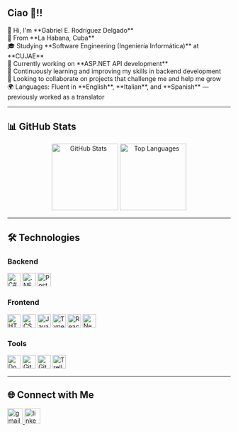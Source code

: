 <h2 align="left">Ciao 👋!!</h2>

<p align="left">
  👋 Hi, I'm **Gabriel E. Rodríguez Delgado**<br>
  🐧 From **La Habana, Cuba**<br>
  🎓 Studying **Software Engineering (Ingeniería Informática)** at **CUJAE**<br>
  🔭 Currently working on **ASP.NET API development**<br>
  🌱 Continuously learning and improving my skills in backend development<br>
  👯 Looking to collaborate on projects that challenge me and help me grow<br>
  🌍 Languages: Fluent in **English**, **Italian**, and **Spanish** — previously worked as a translator
</p>

---

<h2 align="left">📊 GitHub Stats</h2>

<div align="center">
  <img src="https://github-readme-stats.vercel.app/api?username=KITEG21&show_icons=true&include_all_commits=true&count_private=true&theme=vue-dark" height="150" alt="GitHub Stats" />
  <img src="https://github-readme-stats.vercel.app/api/top-langs?username=KITEG21&layout=compact&langs_count=5&theme=vue-dark" height="150" alt="Top Languages" />
</div>

---

<h2 align="left">🛠️ Technologies</h2>

<h3 align="left">Backend</h3>
<div align="left">
  <img src="https://cdn.jsdelivr.net/gh/devicons/devicon/icons/csharp/csharp-original.svg" height="30" alt="C#" />
  <img src="https://cdn.jsdelivr.net/gh/devicons/devicon/icons/dotnetcore/dotnetcore-original.svg" height="30" alt=".NET Core" />
  <img src="https://cdn.jsdelivr.net/gh/devicons/devicon/icons/postgresql/postgresql-original.svg" height="30" alt="PostgreSQL" />
</div>

<h3 align="left">Frontend</h3>
<div align="left">
  <img src="https://cdn.jsdelivr.net/gh/devicons/devicon/icons/html5/html5-original.svg" height="30" alt="HTML5" />
  <img src="https://cdn.jsdelivr.net/gh/devicons/devicon/icons/css3/css3-original.svg" height="30" alt="CSS3" />
  <img src="https://cdn.jsdelivr.net/gh/devicons/devicon/icons/javascript/javascript-original.svg" height="30" alt="JavaScript" />
  <img src="https://cdn.jsdelivr.net/gh/devicons/devicon/icons/typescript/typescript-original.svg" height="30" alt="TypeScript" />
  <img src="https://cdn.jsdelivr.net/gh/devicons/devicon/icons/react/react-original.svg" height="30" alt="React" />
  <img src="https://cdn.jsdelivr.net/gh/devicons/devicon/icons/nextjs/nextjs-original.svg" height="30" alt="Next.js" />
</div>

<h3 align="left">Tools</h3>
<div align="left">
  <img src="https://cdn.jsdelivr.net/gh/devicons/devicon/icons/docker/docker-original.svg" height="30" alt="Docker" />
  <img src="https://cdn.jsdelivr.net/gh/devicons/devicon/icons/git/git-original.svg" height="30" alt="Git" />
  <img src="https://cdn.jsdelivr.net/gh/devicons/devicon/icons/github/github-original.svg" height="30" alt="GitHub" />
  <img src="https://cdn.jsdelivr.net/gh/devicons/devicon/icons/trello/trello-plain.svg" height="30" alt="Trello" />
</div>

---

<h2 align="left">🌐 Connect with Me</h2>

<div align="left">
  <a href="crowngamesteam@gmail.com" target="_blank">
    <img src="https://img.shields.io/static/v1?message=Gmail&logo=gmail&label=&color=D14836&logoColor=white&labelColor=&style=for-the-badge" height="35" alt="gmail logo"  />
  </a>
  <a href="www.linkedin.com/in/gabriel-esteban-rodríguez-delgado-483871356" target="_blank">
    <img src="https://img.shields.io/static/v1?message=LinkedIn&logo=linkedin&label=&color=0077B5&logoColor=white&labelColor=&style=for-the-badge" height="35" alt="linkedin logo"  />
  </a>
</div>
